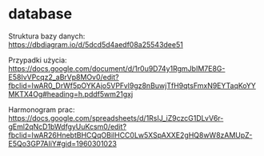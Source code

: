 # database
Struktura bazy danych:
https://dbdiagram.io/d/5dcd5d4aedf08a25543dee51

Przypadki użycia:
https://docs.google.com/document/d/1r0u9D74y1RgmJbIM7E8G-E58IvVPcqz2_aBrVp8MOv0/edit?fbclid=IwAR0_DrWf5pOYKAjo5VPFvl9gz8nBuwjTfH9qtsFmxN9EYTaqKoYYMKTX4Og#heading=h.pddf5wm21gxj

Harmonogram prac:
https://docs.google.com/spreadsheets/d/1RsIJ_iZ9czcG1DLvV6r-gEml2qNcD1bWdfgyUuKcsm0/edit?fbclid=IwAR26HnebtBHCQqOBilHCC0Lw5XSpAXXE2gHQ8wW8zAMUpZ-E5Qo3GP7AIiY#gid=1960301023
